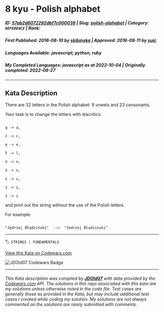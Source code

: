 # 8 kyu - Polish alphabet

##### **ID**: [57ab2d6072292dbf7c000039](https://www.codewars.com/kata/57ab2d6072292dbf7c000039) | **Slug**: [polish-alphabet](https://www.codewars.com/kata/57ab2d6072292dbf7c000039) | **Category**: `REFERENCE` | **Rank**: <span style="color:white">8 kyu</span>

##### **First Published**: 2016-08-10 ***by*** [skibinska](https://www.codewars.com/users/skibinska) | **Approved**: 2016-08-11 ***by*** [suic](https://www.codewars.com/users/suic)

##### **Languages Available**: javascript, python, ruby

##### **My Completed Languages**: javascript ***as at*** 2022-10-04 | **Originally completed**: 2022-08-27

---

## Kata Description


There are 32 letters in the Polish alphabet: 9 vowels and 23 consonants. 

 

Your task is to change the letters with diacritics:



```

ą -> a,

ć -> c,

ę -> e,

ł -> l,

ń -> n,

ó -> o,

ś -> s,

ź -> z,

ż -> z

```

and print out the string without the use of the Polish letters.





For example:

```

"Jędrzej Błądziński"  -->  "Jedrzej Bladzinski"

```

---


🏷 `STRINGS | FUNDAMENTALS`


[View this Kata on Codewars.com](https://www.codewars.com/kata/57ab2d6072292dbf7c000039)

![](https://www.codewars.com/users/jdold07/badges/large "JDOld07 Codewars Badge")

---

###### *This Kata description was compiled by [**JDOld07**](https://tpstech.dev) with data provided by the [Codewars.com](https://www.codewars.com) API.  The solutions in this repo associated with this kata are my solutions unless otherwise noted in the code file.  Test cases are generally those as provided in the Kata, but may include additional test cases I created while coding my solution.  My solutions are not always commented as the solutions are rarely submitted with comments.*
